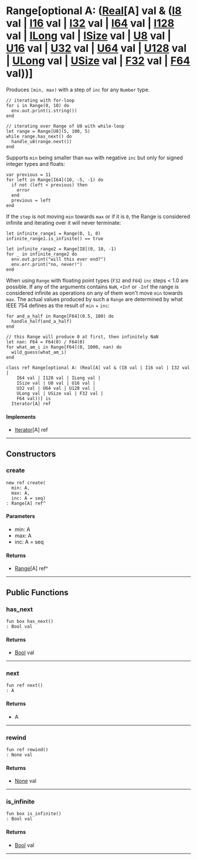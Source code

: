 # Range\[optional A: ([Real](builtin-Real)\[A\] val & ([I8](builtin-I8) val | [I16](builtin-I16) val | [I32](builtin-I32) val | [I64](builtin-I64) val | [I128](builtin-I128) val | [ILong](builtin-ILong) val | [ISize](builtin-ISize) val | [U8](builtin-U8) val | [U16](builtin-U16) val | [U32](builtin-U32) val | [U64](builtin-U64) val | [U128](builtin-U128) val | [ULong](builtin-ULong) val | [USize](builtin-USize) val | [F32](builtin-F32) val | [F64](builtin-F64) val))\]

Produces `[min, max)` with a step of `inc` for any `Number` type.

```pony
// iterating with for-loop
for i in Range(0, 10) do
  env.out.print(i.string())
end

// iterating over Range of U8 with while-loop
let range = Range[U8](5, 100, 5)
while range.has_next() do
  handle_u8(range.next())
end
```

Supports `min` being smaller than `max` with negative `inc`
but only for signed integer types and floats:

```pony
var previous = 11
for left in Range[I64](10, -5, -1) do
  if not (left < previous) then
    error
  end
  previous = left
end
```

If the `step` is not moving `min` towards `max` or if it is `0`,
the Range is considered infinite and iterating over it
will never terminate:

```pony
let infinite_range1 = Range(0, 1, 0)
infinite_range1.is_infinite() == true

let infinite_range2 = Range[I8](0, 10, -1)
for _ in infinite_range2 do
  env.out.print("will this ever end?")
  env.err.print("no, never!")
end
```

When using `Range` with  floating point types (`F32` and `F64`)
`inc` steps < 1.0 are possible. If any of the arguments contains
`NaN`, `+Inf` or `-Inf` the range is considered infinite as operations on
any of them won't move `min` towards `max`.
The actual values produced by such a `Range` are determined by what IEEE 754
defines as the result of `min` + `inc`:

```pony
for and_a_half in Range[F64](0.5, 100) do
  handle_half(and_a_half)
end

// this Range will produce 0 at first, then infinitely NaN
let nan: F64 = F64(0) / F64(0)
for what_am_i in Range[F64](0, 1000, nan) do
  wild_guess(what_am_i)
end
```



```pony
class ref Range[optional A: (Real[A] val & (I8 val | I16 val | I32 val | 
    I64 val | I128 val | ILong val | 
    ISize val | U8 val | U16 val | 
    U32 val | U64 val | U128 val | 
    ULong val | USize val | F32 val | 
    F64 val))] is
  Iterator[A] ref
```

#### Implements

* [Iterator](builtin-Iterator)\[A\] ref

---

## Constructors

### create

```pony
new ref create(
  min: A,
  max: A,
  inc: A = seq)
: Range[A] ref^
```
#### Parameters

*   min: A
*   max: A
*   inc: A = seq

#### Returns

* [Range](collections-Range)\[A\] ref^

---

## Public Functions

### has_next

```pony
fun box has_next()
: Bool val
```

#### Returns

* [Bool](builtin-Bool) val

---

### next

```pony
fun ref next()
: A
```

#### Returns

* A

---

### rewind

```pony
fun ref rewind()
: None val
```

#### Returns

* [None](builtin-None) val

---

### is_infinite

```pony
fun box is_infinite()
: Bool val
```

#### Returns

* [Bool](builtin-Bool) val

---

